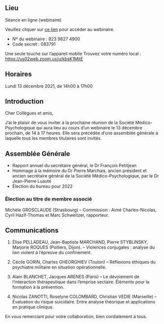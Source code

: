 ## Lieu
Séance en ligne (webinaire)

Veuillez cliquer sur [ce lien](https://us02web.zoom.us/j/82398274900?pwd=MTVQRk90WWgrdzFoV2M2TnJnbnFTZz09) pour accéder au webinaire.
- Nº du webinaire : 823 9827 4900
- Code secret : 083791

Une seule touche sur l’appareil mobile
Trouvez votre numéro local : https://us02web.zoom.us/u/kbsK1MjtE

## Horaires
Lundi 13 décembre 2021, de 14h00 à 17h00

## Introduction
Cher Collègues et amis,

J’ai le plaisir de vous inviter à la prochaine réunion de la Société Médico-Psychologique qui aura lieu au cours d’un webinaire le 13 décembre prochain, de 14 à 17 heures. Elle sera précédée d’une assemblée générale à laquelle tous les membres titulaires sont invités.

## Assemblée Générale
- Rapport annuel du secrétaire général, le Dr François Petitjean
- Hommage à la mémoire du Dr Pierre Marchais, ancien président et ancien secrétaire général de la Société Médico-Psychologique, par le Dr Jean-Pierre Luauté
- Élection du bureau pour 2022

### Élection au titre de membre associé

Michèle GROSCLAUDE (Strasbourg) – Commission : Aimé Charles-Nicolas, Cyril Hazif-Thomas et Marc Schweitzer, rapporteur.

## Communications

1. Élise PELLADEAU, Jean-Baptiste MARCHAND, Pierre STYBLINSKY, Marjorie ROQUES (Poitiers, Dijon). – Violences conjugales : analyse du lien violent à l’épreuve du confinement.

2. Cécile GORIN, Charles GHEORGHIEV (Toulon) – Réflexions éthiques du psychiatre militaire en situation opérationnelle.

3. Alain BLANCHET, Jacques ARENES (Paris) – Le dévoiement de l’interaction thérapeutique dans l’emprise sectaire. Éléments pour la formation à la prévention.

4. Nicolas ZANOTTI, Roselyne COLOMBARD, Christian VEDIE (Marseille) – Évaluation du risque suicidaire. Entre analyse théorique et applications en pratique clinique.

En vous remerciant pour votre collaboration, bien cordialement à tous.
